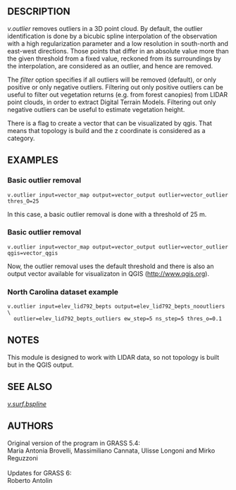 ## DESCRIPTION

*v.outlier* removes outliers in a 3D point cloud. By default, the
outlier identification is done by a bicubic spline interpolation of the
observation with a high regularization parameter and a low resolution in
south-north and east-west directions. Those points that differ in an
absolute value more than the given threshold from a fixed value,
reckoned from its surroundings by the interpolation, are considered as
an outlier, and hence are removed.

The *filter* option specifies if all outliers will be removed (default),
or only positive or only negative outliers. Filtering out only positive
outliers can be useful to filter out vegetation returns (e.g. from
forest canopies) from LIDAR point clouds, in order to extract Digital
Terrain Models. Filtering out only negative outliers can be useful to
estimate vegetation height.

There is a flag to create a vector that can be visualizated by qgis.
That means that topology is build and the z coordinate is considered as
a category.

## EXAMPLES

### Basic outlier removal

```
v.outlier input=vector_map output=vector_output outlier=vector_outlier thres_O=25
```

In this case, a basic outlier removal is done with a threshold of 25 m.

### Basic outlier removal

```
v.outlier input=vector_map output=vector_output outlier=vector_outlier qgis=vector_qgis
```

Now, the outlier removal uses the default threshold and there is also an
output vector available for visualizaton in QGIS
(<http://www.qgis.org>).

### North Carolina dataset example

```
v.outlier input=elev_lid792_bepts output=elev_lid792_bepts_nooutliers \
  outlier=elev_lid792_bepts_outliers ew_step=5 ns_step=5 thres_o=0.1
```

## NOTES

This module is designed to work with LIDAR data, so not topology is
built but in the QGIS output.

## SEE ALSO

*[v.surf.bspline](v.surf.bspline.html)*

## AUTHORS

Original version of the program in GRASS 5.4:\
Maria Antonia Brovelli, Massimiliano Cannata, Ulisse Longoni and Mirko
Reguzzoni\
\
Updates for GRASS 6:\
Roberto Antolin
